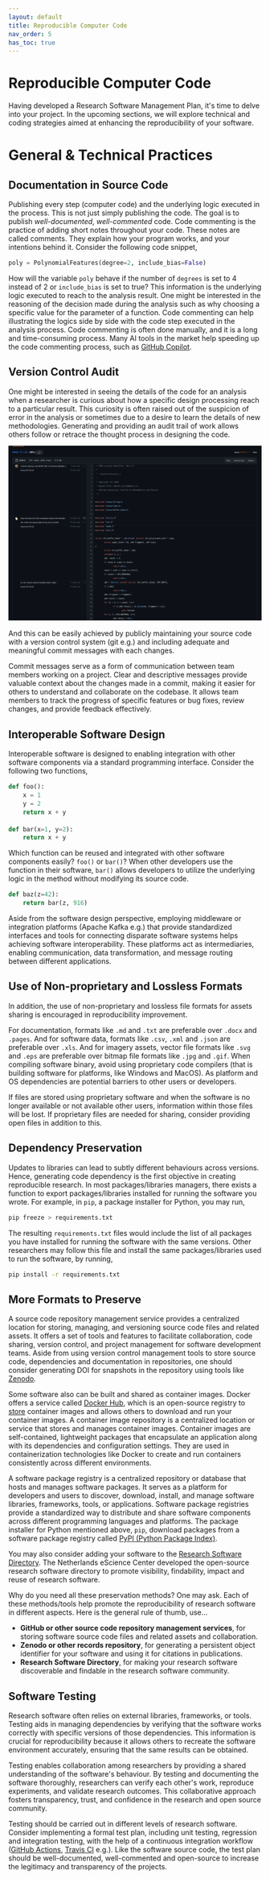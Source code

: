 ```yaml
---
layout: default
title: Reproducible Computer Code
nav_order: 5
has_toc: true
---
```


# Reproducible Computer Code

Having developed a Research Software Management Plan, it's time to delve into your project. In the upcoming sections, we will explore technical and coding strategies aimed at enhancing the reproducibility of your software.  

# General & Technical Practices

## Documentation in Source Code

Publishing every step (computer code) and the underlying logic executed in the process. This is not just simply publishing the code. The goal is to publish *well-documented*, *well-commented* code. Code commenting is the practice of adding short notes throughout your code. These notes are called comments. They explain how your program works, and your intentions behind it. Consider the following code snippet,  

```python
poly = PolynomialFeatures(degree=2, include_bias=False)
```

How will the variable `poly` behave if the number of `degrees` is set to 4 instead of 2 or `include_bias` is set to true? This information is the underlying logic executed to reach to the analysis result. One might be interested in the reasoning of the decision made during the analysis such as why choosing a specific value for the parameter of a function. Code commenting can help illustrating the logics side by side with the code step executed in the analysis process. Code commenting is often done manually, and it is a long and time-consuming process. Many AI tools in the market help speeding up the code commenting process, such as [GitHub Copilot](https://github.com/features/copilot).  

## Version Control Audit

One might be interested in seeing the details of the code for an analysis when a researcher is curious about how a specific design processing reach to a particular result. This curiosity is often raised out of the suspicion of error in the analysis or sometimes due to a desire to learn the details of new methodologies. Generating and providing an audit trail of work allows others follow or retrace the thought process in designing the code.  

![GitHub Blame](assets/img/github-blame.png)  

And this can be easily achieved by publicly maintaining your source code with a version control system (git e.g.) and including adequate and meaningful commit messages with each changes.  

Commit messages serve as a form of communication between team members working on a project. Clear and descriptive messages provide valuable context about the changes made in a commit, making it easier for others to understand and collaborate on the codebase. It allows team members to track the progress of specific features or bug fixes, review changes, and provide feedback effectively.  

## Interoperable Software Design

Interoperable software is designed to enabling integration with other software components via a standard programming interface. Consider the following two functions,  

```python
def foo():
    x = 1
    y = 2
    return x + y

def bar(x=1, y=2):
    return x + y
```

Which function can be reused and integrated with other software components easily? `foo()` or `bar()`? When other developers use the function in their software, `bar()` allows developers to utilize the underlying logic in the method without modifying its source code.  

```python
def baz(z=42):
    return bar(z, 916)
```

Aside from the software design perspective, employing middleware or integration platforms (Apache Kafka e.g.) that provide standardized interfaces and tools for connecting disparate software systems helps achieving software interoperability. These platforms act as intermediaries, enabling communication, data transformation, and message routing between different applications.  

## Use of Non-proprietary and Lossless Formats

In addition, the use of non-proprietary and lossless file formats for assets sharing is encouraged in reproducibility improvement.  

For documentation, formats like `.md` and `.txt` are preferable over `.docx` and `.pages`. And for software data, formats like `.csv`, `.xml` and `.json` are preferable over `.xls`. And for imagery assets, vector file formats like `.svg` and `.eps` are preferable over bitmap file formats like `.jpg` and `.gif`. When compiling software binary, avoid using proprietary code compilers (that is building software for platforms, like Windows and MacOS). As platform and OS dependencies are potential barriers to other users or developers.

If files are stored using proprietary software and when the software is no longer available or not available other users, information within those files will be lost. If proprietary files are needed for sharing, consider providing open files in addition to this.  

## Dependency Preservation

Updates to libraries can lead to subtly different behaviours across versions. Hence, generating code dependency is the first objective in creating reproducible research. In most packages/libraries managers, there exists a function to export packages/libraries installed for running the software you wrote. For example, in `pip`, a package installer for Python, you may run,  

```bash
pip freeze > requirements.txt
```

The resulting `requirements.txt` files would include the list of all packages you have installed for running the software with the same versions. Other researchers may follow this file and install the same packages/libraries used to run the software, by running,  

```bash
pip install -r requirements.txt
```

## More Formats to Preserve

A source code repository management service provides a centralized location for storing, managing, and versioning source code files and related assets. It offers a set of tools and features to facilitate collaboration, code sharing, version control, and project management for software development teams. Aside from using version control management tools to store source code, dependencies and documentation in repositories, one should consider generating DOI for snapshots in the repository using tools like [Zenodo](https://zenodo.org/).  

Some software also can be built and shared as container images. Docker offers a service called [Docker Hub](https://hub.docker.com/), which is an open-source registry to [store](https://docs.docker.com/engine/reference/commandline/push/) container images and allows others to download and run your container images. A container image repository is a centralized location or service that stores and manages container images. Container images are self-contained, lightweight packages that encapsulate an application along with its dependencies and configuration settings. They are used in containerization technologies like Docker to create and run containers consistently across different environments.  

A software package registry is a centralized repository or database that hosts and manages software packages. It serves as a platform for developers and users to discover, download, install, and manage software libraries, frameworks, tools, or applications. Software package registries provide a standardized way to distribute and share software components across different programming languages and platforms. The package installer for Python mentioned above, `pip`, download packages from a software package registry called [PyPI (Python Package Index)](https://pypi.org/).  

You may also consider adding your software to the [Research Software Directory](https://research-software-directory.org/). The Netherlands eScience Center developed the open-source research software directory to promote visibility, findability, impact and reuse of research software.  

Why do you need all these preservation methods? One may ask. Each of these methods/tools help promote the reproducibility of research software in different aspects. Here is the general rule of thumb, use...  

- **GitHub or other source code repository management services**, for storing software source code files and related assets and collaboration.  
- **Zenodo or other records repository**, for generating a persistent object identifier for your software and using it for citations in publications.  
- **Research Software Directory**, for making your research software discoverable and findable in the research software community.  

## Software Testing

Research software often relies on external libraries, frameworks, or tools. Testing aids in managing dependencies by verifying that the software works correctly with specific versions of those dependencies. This information is crucial for reproducibility because it allows others to recreate the software environment accurately, ensuring that the same results can be obtained.  

Testing enables collaboration among researchers by providing a shared understanding of the software's behaviour. By testing and documenting the software thoroughly, researchers can verify each other's work, reproduce experiments, and validate research outcomes. This collaborative approach fosters transparency, trust, and confidence in the research and open source community.  

Testing should be carried out in different levels of research software. Consider implementing a formal test plan, including unit testing, regression and integration testing, with the help of a continuous integration workflow ([GitHub Actions](https://github.com/features/actions), [Travis CI](https://www.travis-ci.com/) e.g.). Like the software source code, the test plan should be well-documented, well-commented and open-source to increase the legitimacy and transparency of the projects.  

